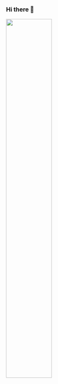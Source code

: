### Hi there 👋

<img width="50%" src="https://github-readme-stats.vercel.app/api?username=pmtpro&show_icons=true&hide_title=true&include_all_commits=true" />
